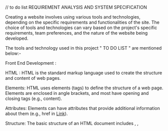 // to do list 
 REQUIREMENT ANALYSIS AND SYSTEM SPECIFICATION

Creating a website involves using various tools and technologies, depending on the specific requirements and functionalities of the site. The choice of tools and technologies can vary based on the project's specific requirements, team preferences, and the nature of the website being developed.

The tools and technology used in this project " TO DO LIST " are mentioned below:-

Front End Development : 

HTML : 
HTML is the standard markup language used to create the structure and content of web pages.

Elements: HTML uses elements (tags) to define the structure of a web page. Elements are enclosed in angle brackets, and most have opening and closing tags (e.g., <tagname>content</tagname>).

Attributes: Elements can have attributes that provide additional information about them (e.g., href in <a href="https://example.com">Link</a>).

Structure: The basic structure of an HTML document includes <html>, <head>, <title>, <meta>, <body>, <header>, <nav>, <section>, <footer>, and more.

Semantics: HTML5 introduced semantic elements like <header>, <nav>, <section>, <article>, <aside>, <footer> to enhance the structure and accessibility of web pages.



CSS : 
CSS is a stylesheet language used to describe the presentation (the look and formatting) of HTML documents.

Selectors: CSS selectors are used to target HTML elements to apply styles. For example, body, header, nav ul, section, footer are selectors in the example above.

Properties: CSS properties define how HTML elements should be displayed. Examples include color, background-color, font-size, margin, padding, border, text-align, etc.

Values: Each property is assigned a value (e.g., #333 for colors, 1rem for sizes) that specifies how the property should be applied.

Cascading: CSS styles can cascade (inherit) from parent elements to child elements unless overridden.

External Stylesheets: CSS can be applied internally (within <style> tags in HTML) or externally (in separate .css files linked with <link rel="stylesheet" href="styles.css"> in HTML).
![image](https://github.com/user-attachments/assets/bfd6ff22-b3a5-433c-8b3c-d62c6df34772)

JavaScript (JS) :
JavaScript is a programming language that adds interactivity and behavior to web pages.

DOM Manipulation: JavaScript can manipulate the Document Object Model (DOM) to dynamically change the content and structure of HTML elements.

Event Handling: JavaScript handles events (like clicks, mouseovers, key presses) to create responsive and interactive web pages.

Variables: Variables are declared using var, let, or const keywords (var name = prompt("Enter your name:");).

Functions: Functions are defined and used to encapsulate reusable blocks of code (function() {...}).

Selectors: document.getElementById, document.querySelectorAll are used to select and manipulate 
HTML elements.

Asynchronous Operations: JavaScript supports asynchronous operations, such as fetching data from servers (fetch API) or handling user input.


HTML defines the structure and content of web pages using elements and attributes.
CSS styles the HTML elements to control their appearance, layout, and presentation.
JavaScript adds behavior and interactivity to web pages by manipulating the DOM and handling events.

![image](https://github.com/user-attachments/assets/4ad78a4a-d332-437b-9b33-62a39750e4bc)

  Future scope :![image](https://github.com/user-attachments/assets/0b79eab9-0a7d-4fb1-a555-6a7dcaf01123)

Integration of AI and Machine Learning
Personalization: AI can learn from your task completion patterns and preferences to personalize task suggestions and prioritize tasks dynamically.
Predictive Analytics: AI can analyze past data to predict future task completion times, identify potential bottlenecks, and suggest optimal scheduling.
Natural Language Processing (NLP): NLP can simplify task input and interaction, allowing for voice commands and intuitive task updates.

Enhanced Collaboration Tools
Real-time Collaboration: To-do lists can evolve into collaborative platforms where teams can assign tasks, track progress, and communicate seamlessly.
Integration with Project Management Tools: Integration with tools like JIRA or Asana can provide a comprehensive view of tasks across projects.

Gamification and Motivation Techniques
Gamified Task Management: Using game elements like points, badges, and leaderboards to incentivize task completion and foster healthy competition.
Motivational Insights: Analyzing user behavior to provide motivational insights or reminders to stay focused and productive.

Advanced Task Visualization
Timeline Views: Interactive timelines that show task dependencies, deadlines, and progress visually.
Kanban Boards: Enhanced digital Kanban boards that integrate with calendars and allow for drag-and-drop task management.

Cross-platform Accessibility
Mobile Integration: Seamless synchronization between desktop, mobile apps, and wearable devices for ubiquitous access to task lists.
Offline Capabilities: Offline access and synchronization to ensure productivity even without an internet connection.

Focus on Well-being and Work-Life Balance
Time Management Insights: Analyzing usage patterns to provide insights into work-life balance and suggest breaks or relaxation periods.
Health Tracking: Integration with health apps to monitor stress levels, physical activity, and suggest task adjustments based on well-being metrics.

Blockchain for Task Management
Decentralized Task Management: Blockchain-based platforms can offer secure, transparent task management solutions with built-in accountability and trust.
Smart Contracts: Automating task assignments, progress tracking, and reward distribution based on predefined conditions.
![image](https://github.com/user-attachments/assets/4a98d489-0ab2-479a-b42b-ace434b7ecaa)

"Looking ahead, integrating AI into our to-do list could revolutionize how tasks are managed. Imagine an AI assistant that not only prioritizes tasks based on deadlines and importance but also learns your work habits and anticipates your needs. This could significantly boost efficiency and free up time for more strategic activities. Furthermore, blockchain integration could provide unprecedented transparency and security in task management, ensuring every team member's contributions are acknowledged and recorded securely."

By exploring these avenues, the future of to-do lists holds immense potential to transform productivity, collaboration, and personal organization, catering to evolving work dynamics and individual preferences. Adopting these advancements can empower individuals and teams to achieve greater efficiency and effectiveness in managing tasks and achieving goals.
![image](https://github.com/user-attachments/assets/8497abd5-2fab-4446-99b1-e0cc0189dff5)

CONCLUSION
Summary of Findings
Completion and Efficiency: Recap the completion rates and efficiency metrics discussed.
Prioritization Effectiveness: Highlight successes and areas for improvement in prioritizing tasks.
Goal Alignment: Summarize how well tasks aligned with broader goals and objectives.
Adaptability: Discuss the to-do list's ability to adapt to changes and unexpected events.
Key Insights and Learnings
Effective Strategies: Identify strategies that worked well in enhancing productivity and task management.
Challenges Faced: Acknowledge challenges encountered, such as time management issues or prioritization conflicts.
Lessons Learned: Reflect on what worked, what didn’t, and why, emphasizing actionable insights for improvement.
Future Recommendations
Technological Advancements: Recommend leveraging new technologies like AI or blockchain to enhance task management.
Process Improvements: Propose specific improvements in prioritization methods, time estimation techniques, or task tracking mechanisms.
Training and Development: Highlight the importance of ongoing training and development in effective task management practices.
Conclusion Statement
Impact and Significance: Summarize the significance of effective task management in achieving personal or organizational goals.
Call to Action: Encourage the adoption of best practices and continuous improvement in task management strategies.

Example Conclusion:
"In conclusion, our analysis of the to-do list highlighted several key findings. We achieved a commendable 80% task completion rate, underscoring our commitment to productivity. However, challenges in prioritization occasionally led to delays in critical projects, indicating a need for refined prioritization criteria. The alignment of tasks with strategic goals varied, emphasizing the importance of clearer goal-setting and alignment. Moving forward, integrating AI for predictive analytics and exploring blockchain for enhanced transparency in task management could revolutionize our approach. By adopting these insights and leveraging technological advancements, we aim to further enhance efficiency and achieve greater organizational success."
A well-rounded conclusion like this should effectively summarize the discussion while providing actionable recommendations for future improvements in task management practices.

![image](https://github.com/user-attachments/assets/d26e5f23-ab17-456d-82bf-a0fc15dc2d48)


